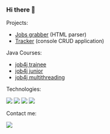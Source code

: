 ### Hi there 👋

Projects:

- [Jobs grabber](https://github.com/s-manannikov/job4j_grabber) (HTML parser)
- [Tracker](https://github.com/s-manannikov/job4j_tracker) (console CRUD application)

Java Courses:
- [job4j trainee](https://github.com/s-manannikov/job4j_elementary)
- [job4j junior](https://github.com/s-manannikov/job4j_design)
- [job4j multithreading](https://github.com/s-manannikov/job4j_threads)

Technologies:

![](https://img.shields.io/badge/-Java_Core-black?style=plastic&logo=java)
![](https://img.shields.io/badge/-Git-black?style=plastic&logo=git)
![](https://img.shields.io/badge/-PostgreSQL-black?style=plastic&logo=postgresql)
![](https://img.shields.io/badge/-Travis_CI-black?style=plastic&logo=travis)

Contact me:

[![](https://img.shields.io/badge/-telegram-blue?style=plastic&logo=telegram)](https://t.me/n50u1)


